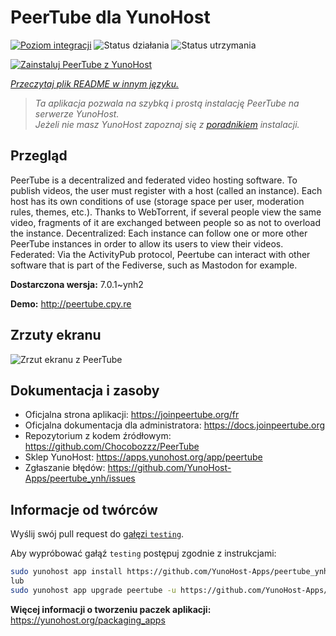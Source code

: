 <!--
To README zostało automatycznie wygenerowane przez <https://github.com/YunoHost/apps/tree/master/tools/readme_generator>
Nie powinno być ono edytowane ręcznie.
-->

# PeerTube dla YunoHost

[![Poziom integracji](https://apps.yunohost.org/badge/integration/peertube)](https://ci-apps.yunohost.org/ci/apps/peertube/)
![Status działania](https://apps.yunohost.org/badge/state/peertube)
![Status utrzymania](https://apps.yunohost.org/badge/maintained/peertube)

[![Zainstaluj PeerTube z YunoHost](https://install-app.yunohost.org/install-with-yunohost.svg)](https://install-app.yunohost.org/?app=peertube)

*[Przeczytaj plik README w innym języku.](./ALL_README.md)*

> *Ta aplikacja pozwala na szybką i prostą instalację PeerTube na serwerze YunoHost.*  
> *Jeżeli nie masz YunoHost zapoznaj się z [poradnikiem](https://yunohost.org/install) instalacji.*

## Przegląd

PeerTube is a decentralized and federated video hosting software. To publish videos, the user must register with a host (called an instance). Each host has its own conditions of use (storage space per user, moderation rules, themes, etc.). Thanks to WebTorrent, if several people view the same video, fragments of it are exchanged between people so as not to overload the instance. Decentralized: Each instance can follow one or more other PeerTube instances in order to allow its users to view their videos. Federated: Via the ActivityPub protocol, Peertube can interact with other software that is part of the Fediverse, such as Mastodon for example.


**Dostarczona wersja:** 7.0.1~ynh2

**Demo:** <http://peertube.cpy.re>

## Zrzuty ekranu

![Zrzut ekranu z PeerTube](./doc/screenshots/screenshot1.jpg)

## Dokumentacja i zasoby

- Oficjalna strona aplikacji: <https://joinpeertube.org/fr>
- Oficjalna dokumentacja dla administratora: <https://docs.joinpeertube.org>
- Repozytorium z kodem źródłowym: <https://github.com/Chocobozzz/PeerTube>
- Sklep YunoHost: <https://apps.yunohost.org/app/peertube>
- Zgłaszanie błędów: <https://github.com/YunoHost-Apps/peertube_ynh/issues>

## Informacje od twórców

Wyślij swój pull request do [gałęzi `testing`](https://github.com/YunoHost-Apps/peertube_ynh/tree/testing).

Aby wypróbować gałąź `testing` postępuj zgodnie z instrukcjami:

```bash
sudo yunohost app install https://github.com/YunoHost-Apps/peertube_ynh/tree/testing --debug
lub
sudo yunohost app upgrade peertube -u https://github.com/YunoHost-Apps/peertube_ynh/tree/testing --debug
```

**Więcej informacji o tworzeniu paczek aplikacji:** <https://yunohost.org/packaging_apps>
